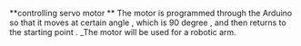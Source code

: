 **controlling servo motor  **
The motor is programmed through the Arduino so that it moves at certain angle , which is 90 degree , and then returns to the starting point .
_The motor will be used for a robotic arm. 
